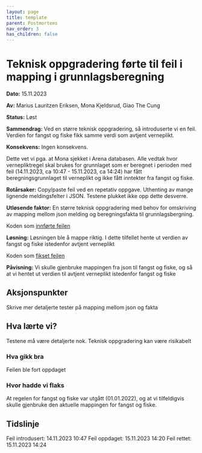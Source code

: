 ```yaml
---
layout: page
title: template
parent: Postmortems
nav_order: 3
has_children: false
---
```


# Teknisk oppgradering førte til feil i mapping i grunnlagsberegning

**Dato:** 15.11.2023

**Av:**
Marius Lauritzen Eriksen, Mona Kjeldsrud, Giao The Cung

**Status:** Løst

**Sammendrag:**
Ved en større teknisk oppgradering, så introduserte vi en feil. Verdien for fangst og fiske fikk samme verdi som avtjent
verneplikt.

**Konsekvens:**
Ingen konsekvens.

Dette vet vi pga. at Mona sjekket i Arena databasen. Alle vedtak hvor vernepliktregel skal brukes for grunnlaget som er
beregnet i perioden med feil
(14.11.2023, ca 10:47 - 15.11.2023, ca 14:24) har fått beregningsgrunnlaget til verneplikt og ikke fått inntekter fra
fangst og fiske.

**Rotårsaker:**
Copy/paste feil ved en repetativ oppgave. Uthenting av mange lignende meldingsfelter i JSON. Testene plukket ikke opp
dette desverre.

**Utløsende faktor:**
En større teknisk oppgradering med behov for omskriving av mapping mellom json melding og beregningsfakta til
grunnlagsbergning.

Koden som [innførte feilen](https://github.com/navikt/dp-regel-grunnlag/commit/48f9f9c954ef8ebd4e2b11b0f839b946c5d3dadf)

**Løsning:**
Løsningen ble å mappe riktig. I dette tilfellet hente ut verdien av fangst og fiske istedenfor avtjent verneplikt

Koden som [fikset feilen](https://github.com/navikt/dp-regel-grunnlag/commit/6a06134a86663a397a40a96661fb3edb1b886f6a)

**Påvisning:**
Vi skulle gjenbruke mappingen fra json til fangst og fiske, og så at vi hentet ut verdien til avtjent verneplikt
istedenfor fangst og fiske

## Aksjonspunkter
Skrive mer detaljerte tester på mapping mellom json og fakta

## Hva lærte vi?
Testene må være detaljerte nok. Teknisk oppgradering kan være risikabelt

### Hva gikk bra

Feilen ble fort oppdaget


### Hvor hadde vi flaks

At regelen for fangst og fiske var utgått (01.01.2022), og at vi tilfeldigvis skulle gjenbruke den aktuelle mappingen
for fangst og fiske.

## Tidslinje

Feil introdusert: 14.11.2023 10:47
Feil oppdaget: 15.11.2023 14:20
Feil rettet: 15.11.2023 14:24
